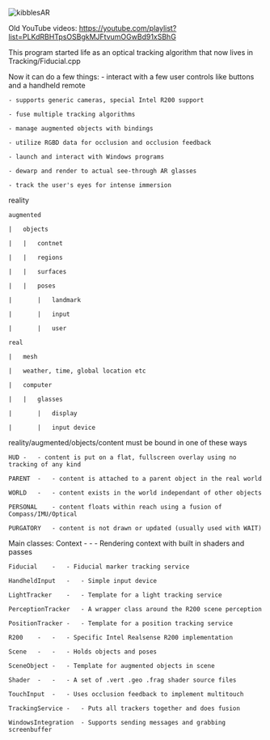 ![kibblesAR](https://user-images.githubusercontent.com/19864858/164949009-5fa570a4-547e-4819-a02c-f74fc1ccf5fd.jpg)

Old YouTube videos: https://youtube.com/playlist?list=PLKdRBHTpsOSBgkMJFtvumOGwBd91xSBhG

This program started life as an optical tracking algorithm that now lives in Tracking/Fiducial.cpp

Now it can do a few things:
	- interact with a few user controls like buttons and a handheld remote
	
	- supports generic cameras, special Intel R200 support
	
	- fuse multiple tracking algorithms
	
	- manage augmented objects with bindings
	
	- utilize RGBD data for occlusion and occlusion feedback
	
	- launch and interact with Windows programs
	
	- dewarp and render to actual see-through AR glasses
	
	- track the user's eyes for intense immersion

reality

	augmented
	
	|	objects
	
	|	|	contnet
	
	|	|	regions
	
	|	|	surfaces
	
	|	|	poses
	
	|		|	landmark
	
	|		|	input
	
	|		|	user
	
	real
	
	|	mesh
	
	|	weather, time, global location etc
	
	|	computer
	
	|	|	glasses
	
	|		|	display
	
	|		|	input device

reality/augmented/objects/content must be bound in one of these ways

	HUD	-	- content is put on a flat, fullscreen overlay using no tracking of any kind

	PARENT	-	- content is attached to a parent object in the real world

	WORLD	-	- content exists in the world independant of other objects

	PERSONAL	- content floats within reach using a fusion of Compass/IMU/Optical

	PURGATORY	- content is not drawn or updated (usually used with WAIT)

Main classes:
	Context	-	-	- Rendering context with built in shaders and passes
	
	Fiducial	-	- Fiducial marker tracking service
	
	HandheldInput	-	- Simple input device
	
	LightTracker	-	- Template for a light tracking service
	
	PerceptionTracker	- A wrapper class around the R200 scene perception
	
	PositionTracker	-	- Template for a position tracking service
	
	R200	-	-	- Specific Intel Realsense R200 implementation
	
	Scene	-	-	- Holds objects and poses
	
	SceneObject	-	- Template for augmented objects in scene
	
	Shader	-	-	- A set of .vert .geo .frag shader source files
	
	TouchInput	-	- Uses occlusion feedback to implement multitouch
	
	TrackingService	-	- Puts all trackers together and does fusion
	
	WindowsIntegration	- Supports sending messages and grabbing screenbuffer
